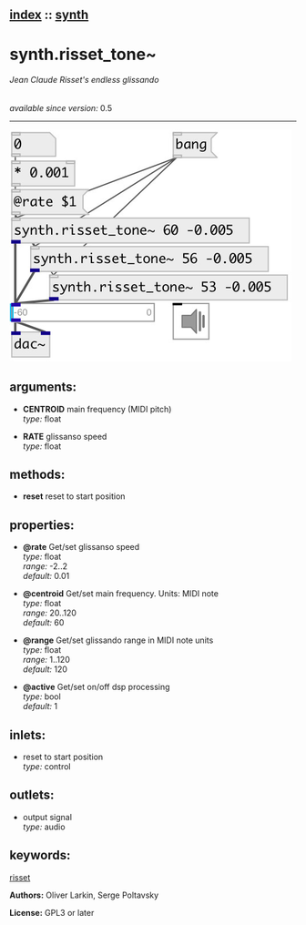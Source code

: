 [index](index.html) :: [synth](category_synth.html)
---

# synth.risset_tone~

###### Jean Claude Risset&#39;s endless glissando

*available since version:* 0.5

---




[![example](../examples/img/synth.risset_tone~.jpg)](../examples/pd/synth.risset_tone~.pd)



## arguments:

* **CENTROID**
main frequency (MIDI pitch)<br>
_type:_ float<br>

* **RATE**
glissanso speed<br>
_type:_ float<br>



## methods:

* **reset**
reset to start position<br>




## properties:

* **@rate** 
Get/set glissanso speed<br>
_type:_ float<br>
_range:_ -2..2<br>
_default:_ 0.01<br>

* **@centroid** 
Get/set main frequency. Units: MIDI note<br>
_type:_ float<br>
_range:_ 20..120<br>
_default:_ 60<br>

* **@range** 
Get/set glissando range in MIDI note units<br>
_type:_ float<br>
_range:_ 1..120<br>
_default:_ 120<br>

* **@active** 
Get/set on/off dsp processing<br>
_type:_ bool<br>
_default:_ 1<br>



## inlets:

* reset to start position<br>
_type:_ control



## outlets:

* output signal<br>
_type:_ audio



## keywords:

[risset](keywords/risset.html)






**Authors:** Oliver Larkin, Serge Poltavsky




**License:** GPL3 or later





